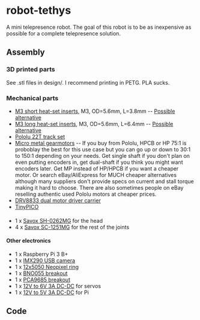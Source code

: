 # robot-tethys

A mini telepresence robot. The goal of this robot is to be as inexpensive as possible for a complete telepresence solution.

## Assembly

### 3D printed parts

See .stl files in design/. I recommend printing in PETG. PLA sucks.

### Mechanical parts

* [M3 short heat-set inserts](https://www.mcmaster.com/94180a331), M3, OD=5.6mm, L=3.8mm -- [Possible alternative](https://www.ebay.com/sch/i.html?_from=R40&_trksid=m570.l1313&_nkw=initeq+m3+long&_sacat=0)
* [M3 long heat-set inserts](https://www.mcmaster.com/94180a333), M3, OD=5.6mm, L=6.4mm -- [Possible alternative](https://www.ebay.com/sch/i.html?_from=R40&_trksid=m570.l1313&_nkw=initeq+m3+short&_sacat=0)
* [Pololu 22T track set](https://www.pololu.com/product/1415)
* [Micro metal gearmotors](https://www.pololu.com/category/60/micro-metal-gearmotors) -- If you buy from Pololu, HPCB or HP 75:1 is proboblay the best for this use case but you can go up or down to 30:1 to 150:1 depending on your needs. Get single shaft if you don't plan on even putting encoders in, get dual-shaft if you think you might want encoders later. Get MP instead of HP/HPCB if you want a cheaper motor. Or search eBay/AliExpress for MUCH cheaper alternatives although many suppliers don't provide specs on current and stall torque making it hard to choose. There are also sometimes people on eBay reselling authentic used Pololu motors at cheaper prices.
* [DRV8833 dual motor driver carrier](https://www.pololu.com/product/2130)
* [TinyPICO](https://www.adafruit.com/product/4335)

#### 

* 1 x [Savox SH-0262MG](https://www.amazon.com/gp/product/B004IZSI9S/) for the head
* 4 x [Savox SC-1251MG](https://www.amazon.com/gp/product/B004K3FAJE/) for the rest of the joints

#### Other electronics

* 1 x Raspberry Pi 3 B+
* 1 x [IMX290 USB camera](https://www.amazon.com/gp/product/B07L6TPB35/)
* 1 x [12x5050 Neopixel ring](https://www.adafruit.com/product/1643)
* 1 x [BNO055 breakout](https://www.amazon.com/Adafruit-Absolute-Orientation-Fusion-Breakout/dp/B017PEIGIG)
* 1 x [PCA9685 breakout](https://www.amazon.com/gp/product/B01G61MZF4/)
* 1 x [12V to 6V 3A DC-DC](https://www.amazon.com/gp/product/B00CGQRIFG/) for servos
* 1 x [12V to 5V 3A DC-DC](https://www.amazon.com/gp/product/B00C63TLCC/) for Pi

## Code
